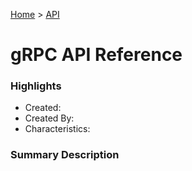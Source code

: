 [Home](../) > [API](../apis/)

# gRPC API Reference

### Highlights

- Created:
- Created By:
- Characteristics:

### Summary Description
